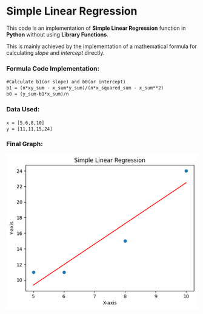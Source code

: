 # Simple Linear Regression

This code is an implementation of **Simple Linear Regression** function in **Python** without using **Library Functions**.

This is mainly achieved by the implementation of a mathematical formula for calculating *slope* and *intercept* directly.

### Formula Code Implementation:

```
#Calculate b1(or slope) and b0(or intercept)
b1 = (n*xy_sum - x_sum*y_sum)/(n*x_squared_sum - x_sum**2)
b0 = (y_sum-b1*x_sum)/n
```

### Data Used:
```
x = [5,6,8,10]
y = [11,11,15,24]
```
### Final Graph:
![Alt text](image-1.png)